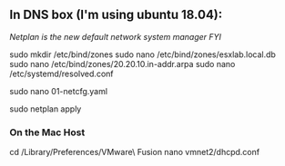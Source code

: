 ## In DNS box (I'm using ubuntu 18.04):

*Netplan is the new default network system manager FYI*

sudo mkdir /etc/bind/zones
sudo nano /etc/bind/zones/esxlab.local.db
sudo nano /etc/bind/zones/20.20.10.in-addr.arpa
sudo nano /etc/systemd/resolved.conf

sudo nano 01-netcfg.yaml

sudo netplan apply

### On the Mac Host
cd /Library/Preferences/VMware\ Fusion
nano vmnet2/dhcpd.conf
